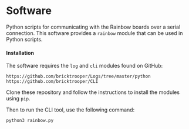 # Software

Python scripts for communicating with the Rainbow boards over a serial connection.
This software provides a `rainbow` module that can be used in Python scripts.

#### Installation

The software requires the `log` and `cli` modules found on GitHub:
```
https://github.com/bricktrooper/Logs/tree/master/python
https://github.com/bricktrooper/CLI
```
Clone these repository and follow the instructions to install the modules using `pip`.

Then to run the CLI tool, use the following command:
```
python3 rainbow.py
```
